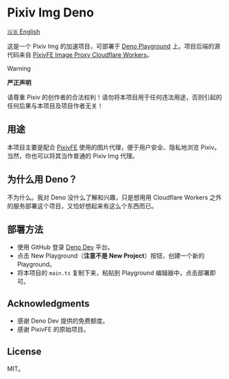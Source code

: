 # Pixiv Img Deno

[🇬🇧 English](/README.md)

这是一个 Pixiv Img 的加速项目，可部署于 [Deno Playground](https://deno.dev) 上。项目后端的源代码来自 [PixivFE Image Proxy Cloudflare Workers](https://pixivfe-docs.pages.dev/hosting/image-proxy-server/#cloudflare-workers)。


> [!Warning]
>
> **严正声明**
>
> 请尊重 Pixiv 的创作者的合法权利！请勿将本项目用于任何违法用途，否则引起的任何后果与本项目及项目作者无关！

## 用途

本项目主要是配合 [PixivFE](https://pixivfe-docs.pages.dev/) 使用的图片代理，便于用户安全、隐私地浏览 Pixiv。当然，你也可以将其当作普通的 Pixiv Img 代理。

## 为什么用 Deno？

不为什么。我对 Deno 没什么了解和兴趣，只是想用用 Cloudflare Workers 之外的服务部署这个项目，又恰好想起来有这么个东西而已。

## 部署方法

- 使用 GitHub 登录 [Deno Dev](https://deno.dev) 平台。
- 点击 New Playground（**注意不是 New Project**）按钮，创建一个新的 Playground。
- 将本项目的 `main.ts` 复制下来，粘贴到 Playground 编辑器中，点击部署即可。

## Acknowledgments

- 感谢 Deno Dev 提供的免费额度。
- 感谢 PixivFE 的原始项目。

## License

MIT。